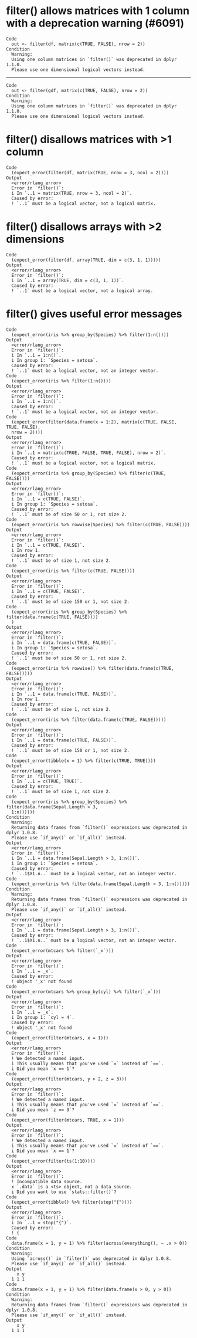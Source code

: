 # filter() allows matrices with 1 column with a deprecation warning (#6091)

    Code
      out <- filter(df, matrix(c(TRUE, FALSE), nrow = 2))
    Condition
      Warning:
      Using one column matrices in `filter()` was deprecated in dplyr 1.1.0.
      Please use one dimensional logical vectors instead.

---

    Code
      out <- filter(gdf, matrix(c(TRUE, FALSE), nrow = 2))
    Condition
      Warning:
      Using one column matrices in `filter()` was deprecated in dplyr 1.1.0.
      Please use one dimensional logical vectors instead.

# filter() disallows matrices with >1 column

    Code
      (expect_error(filter(df, matrix(TRUE, nrow = 3, ncol = 2))))
    Output
      <error/rlang_error>
      Error in `filter()`:
      i In `..1 = matrix(TRUE, nrow = 3, ncol = 2)`.
      Caused by error:
      ! `..1` must be a logical vector, not a logical matrix.

# filter() disallows arrays with >2 dimensions

    Code
      (expect_error(filter(df, array(TRUE, dim = c(3, 1, 1)))))
    Output
      <error/rlang_error>
      Error in `filter()`:
      i In `..1 = array(TRUE, dim = c(3, 1, 1))`.
      Caused by error:
      ! `..1` must be a logical vector, not a logical array.

# filter() gives useful error messages

    Code
      (expect_error(iris %>% group_by(Species) %>% filter(1:n())))
    Output
      <error/rlang_error>
      Error in `filter()`:
      i In `..1 = 1:n()`.
      i In group 1: `Species = setosa`.
      Caused by error:
      ! `..1` must be a logical vector, not an integer vector.
    Code
      (expect_error(iris %>% filter(1:n())))
    Output
      <error/rlang_error>
      Error in `filter()`:
      i In `..1 = 1:n()`.
      Caused by error:
      ! `..1` must be a logical vector, not an integer vector.
    Code
      (expect_error(filter(data.frame(x = 1:2), matrix(c(TRUE, FALSE, TRUE, FALSE),
      nrow = 2))))
    Output
      <error/rlang_error>
      Error in `filter()`:
      i In `..1 = matrix(c(TRUE, FALSE, TRUE, FALSE), nrow = 2)`.
      Caused by error:
      ! `..1` must be a logical vector, not a logical matrix.
    Code
      (expect_error(iris %>% group_by(Species) %>% filter(c(TRUE, FALSE))))
    Output
      <error/rlang_error>
      Error in `filter()`:
      i In `..1 = c(TRUE, FALSE)`.
      i In group 1: `Species = setosa`.
      Caused by error:
      ! `..1` must be of size 50 or 1, not size 2.
    Code
      (expect_error(iris %>% rowwise(Species) %>% filter(c(TRUE, FALSE))))
    Output
      <error/rlang_error>
      Error in `filter()`:
      i In `..1 = c(TRUE, FALSE)`.
      i In row 1.
      Caused by error:
      ! `..1` must be of size 1, not size 2.
    Code
      (expect_error(iris %>% filter(c(TRUE, FALSE))))
    Output
      <error/rlang_error>
      Error in `filter()`:
      i In `..1 = c(TRUE, FALSE)`.
      Caused by error:
      ! `..1` must be of size 150 or 1, not size 2.
    Code
      (expect_error(iris %>% group_by(Species) %>% filter(data.frame(c(TRUE, FALSE))))
      )
    Output
      <error/rlang_error>
      Error in `filter()`:
      i In `..1 = data.frame(c(TRUE, FALSE))`.
      i In group 1: `Species = setosa`.
      Caused by error:
      ! `..1` must be of size 50 or 1, not size 2.
    Code
      (expect_error(iris %>% rowwise() %>% filter(data.frame(c(TRUE, FALSE)))))
    Output
      <error/rlang_error>
      Error in `filter()`:
      i In `..1 = data.frame(c(TRUE, FALSE))`.
      i In row 1.
      Caused by error:
      ! `..1` must be of size 1, not size 2.
    Code
      (expect_error(iris %>% filter(data.frame(c(TRUE, FALSE)))))
    Output
      <error/rlang_error>
      Error in `filter()`:
      i In `..1 = data.frame(c(TRUE, FALSE))`.
      Caused by error:
      ! `..1` must be of size 150 or 1, not size 2.
    Code
      (expect_error(tibble(x = 1) %>% filter(c(TRUE, TRUE))))
    Output
      <error/rlang_error>
      Error in `filter()`:
      i In `..1 = c(TRUE, TRUE)`.
      Caused by error:
      ! `..1` must be of size 1, not size 2.
    Code
      (expect_error(iris %>% group_by(Species) %>% filter(data.frame(Sepal.Length > 3,
      1:n()))))
    Condition
      Warning:
      Returning data frames from `filter()` expressions was deprecated in dplyr 1.0.8.
      Please use `if_any()` or `if_all()` instead.
    Output
      <error/rlang_error>
      Error in `filter()`:
      i In `..1 = data.frame(Sepal.Length > 3, 1:n())`.
      i In group 1: `Species = setosa`.
      Caused by error:
      ! `..1$X1.n..` must be a logical vector, not an integer vector.
    Code
      (expect_error(iris %>% filter(data.frame(Sepal.Length > 3, 1:n()))))
    Condition
      Warning:
      Returning data frames from `filter()` expressions was deprecated in dplyr 1.0.8.
      Please use `if_any()` or `if_all()` instead.
    Output
      <error/rlang_error>
      Error in `filter()`:
      i In `..1 = data.frame(Sepal.Length > 3, 1:n())`.
      Caused by error:
      ! `..1$X1.n..` must be a logical vector, not an integer vector.
    Code
      (expect_error(mtcars %>% filter(`_x`)))
    Output
      <error/rlang_error>
      Error in `filter()`:
      i In `..1 = _x`.
      Caused by error:
      ! object '_x' not found
    Code
      (expect_error(mtcars %>% group_by(cyl) %>% filter(`_x`)))
    Output
      <error/rlang_error>
      Error in `filter()`:
      i In `..1 = _x`.
      i In group 1: `cyl = 4`.
      Caused by error:
      ! object '_x' not found
    Code
      (expect_error(filter(mtcars, x = 1)))
    Output
      <error/rlang_error>
      Error in `filter()`:
      ! We detected a named input.
      i This usually means that you've used `=` instead of `==`.
      i Did you mean `x == 1`?
    Code
      (expect_error(filter(mtcars, y > 2, z = 3)))
    Output
      <error/rlang_error>
      Error in `filter()`:
      ! We detected a named input.
      i This usually means that you've used `=` instead of `==`.
      i Did you mean `z == 3`?
    Code
      (expect_error(filter(mtcars, TRUE, x = 1)))
    Output
      <error/rlang_error>
      Error in `filter()`:
      ! We detected a named input.
      i This usually means that you've used `=` instead of `==`.
      i Did you mean `x == 1`?
    Code
      (expect_error(filter(ts(1:10))))
    Output
      <error/rlang_error>
      Error in `filter()`:
      ! Incompatible data source.
      x `.data` is a <ts> object, not a data source.
      i Did you want to use `stats::filter()`?
    Code
      (expect_error(tibble() %>% filter(stop("{"))))
    Output
      <error/rlang_error>
      Error in `filter()`:
      i In `..1 = stop("{")`.
      Caused by error:
      ! {
    Code
      data.frame(x = 1, y = 1) %>% filter(across(everything(), ~ .x > 0))
    Condition
      Warning:
      Using `across()` in `filter()` was deprecated in dplyr 1.0.8.
      Please use `if_any()` or `if_all()` instead.
    Output
        x y
      1 1 1
    Code
      data.frame(x = 1, y = 1) %>% filter(data.frame(x > 0, y > 0))
    Condition
      Warning:
      Returning data frames from `filter()` expressions was deprecated in dplyr 1.0.8.
      Please use `if_any()` or `if_all()` instead.
    Output
        x y
      1 1 1

